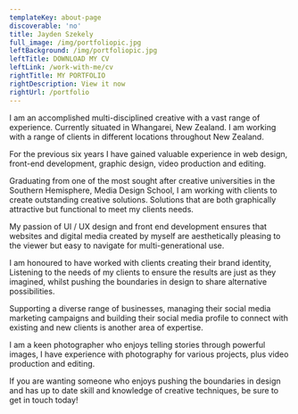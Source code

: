 ```yaml
---
templateKey: about-page
discoverable: 'no'
title: Jayden Szekely
full_image: /img/portfoliopic.jpg
leftBackground: /img/portfoliopic.jpg
leftTitle: DOWNLOAD MY CV
leftLink: /work-with-me/cv
rightTitle: MY PORTFOLIO
rightDescription: View it now
rightUrl: /portfolio
---
```

I am an accomplished multi-disciplined creative with a vast range of experience.  Currently situated in Whangarei, New Zealand.  I am working with a range of clients in different locations throughout New Zealand.  



For the previous six years I have gained valuable experience in web design, front-end development, graphic design, video production and editing.

  

Graduating from one of the most sought after creative universities in the Southern Hemisphere, Media Design School, I am working with clients to create outstanding creative solutions.   Solutions that are both graphically attractive but functional to meet my clients needs. 



My passion of UI / UX design and front end development ensures that websites and digital media created by myself are aesthetically pleasing to the viewer but easy to navigate for multi-generational use. 



I am honoured to have worked with clients creating their brand identity,  Listening to the needs of my clients to ensure the results are just as they imagined, whilst pushing the boundaries in design to share alternative possibilities. 



Supporting a diverse range of businesses, managing their social media marketing campaigns and building their social media profile to connect with existing and new clients is another area of expertise. 



I am a keen photographer who enjoys telling stories through powerful images,  I have experience with photography for various projects, plus video production and editing.



If you are wanting someone who enjoys pushing the boundaries in design and has up to date skill and knowledge of creative techniques, be sure to get in touch today!

